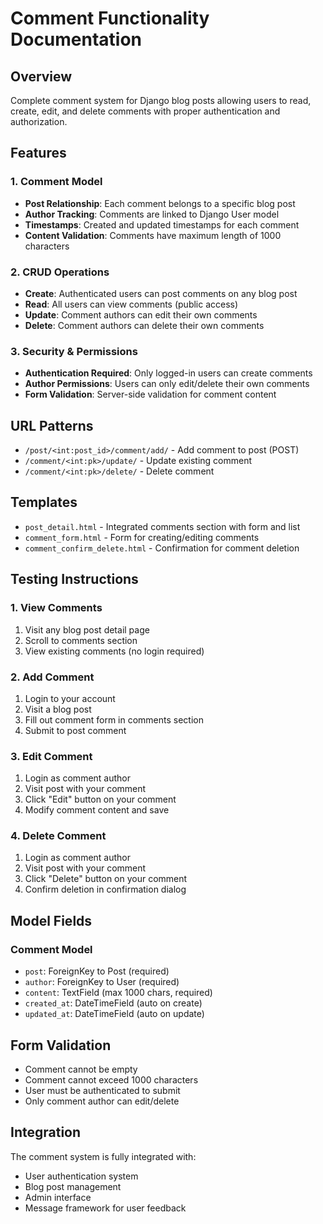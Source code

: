 # Comment Functionality Documentation

## Overview
Complete comment system for Django blog posts allowing users to read, create, edit, and delete comments with proper authentication and authorization.

## Features

### 1. Comment Model
- **Post Relationship**: Each comment belongs to a specific blog post
- **Author Tracking**: Comments are linked to Django User model
- **Timestamps**: Created and updated timestamps for each comment
- **Content Validation**: Comments have maximum length of 1000 characters

### 2. CRUD Operations
- **Create**: Authenticated users can post comments on any blog post
- **Read**: All users can view comments (public access)
- **Update**: Comment authors can edit their own comments
- **Delete**: Comment authors can delete their own comments

### 3. Security & Permissions
- **Authentication Required**: Only logged-in users can create comments
- **Author Permissions**: Users can only edit/delete their own comments
- **Form Validation**: Server-side validation for comment content

## URL Patterns

- `/post/<int:post_id>/comment/add/` - Add comment to post (POST)
- `/comment/<int:pk>/update/` - Update existing comment
- `/comment/<int:pk>/delete/` - Delete comment

## Templates

- `post_detail.html` - Integrated comments section with form and list
- `comment_form.html` - Form for creating/editing comments
- `comment_confirm_delete.html` - Confirmation for comment deletion

## Testing Instructions

### 1. View Comments
1. Visit any blog post detail page
2. Scroll to comments section
3. View existing comments (no login required)

### 2. Add Comment
1. Login to your account
2. Visit a blog post
3. Fill out comment form in comments section
4. Submit to post comment

### 3. Edit Comment
1. Login as comment author
2. Visit post with your comment
3. Click "Edit" button on your comment
4. Modify comment content and save

### 4. Delete Comment
1. Login as comment author
2. Visit post with your comment
3. Click "Delete" button on your comment
4. Confirm deletion in confirmation dialog

## Model Fields

### Comment Model
- `post`: ForeignKey to Post (required)
- `author`: ForeignKey to User (required)
- `content`: TextField (max 1000 chars, required)
- `created_at`: DateTimeField (auto on create)
- `updated_at`: DateTimeField (auto on update)

## Form Validation
- Comment cannot be empty
- Comment cannot exceed 1000 characters
- User must be authenticated to submit
- Only comment author can edit/delete

## Integration
The comment system is fully integrated with:
- User authentication system
- Blog post management
- Admin interface
- Message framework for user feedback
